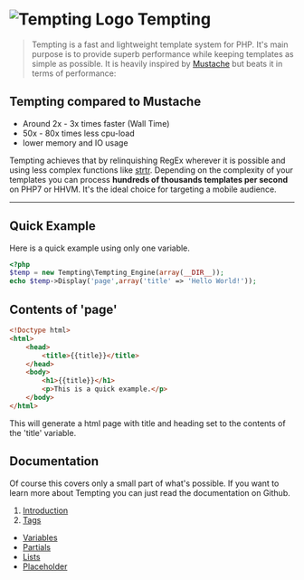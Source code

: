 ![Tempting Logo](http://puu.sh/kTNyC/1d297f0c9e.png) Tempting
===============
>Tempting is a fast and lightweight template system for PHP. It's main purpose is to provide superb performance while keeping templates as simple as possible. It is heavily inspired by [Mustache](https://github.com/bobthecow/mustache.php/blob/master/) but beats it in terms of performance:

Tempting compared to Mustache
---------------
  - Around 2x - 3x times faster (Wall Time)
  - 50x - 80x times less cpu-load
  - lower memory and IO usage

Tempting achieves that by relinquishing RegEx wherever it is possible and using less complex functions like [strtr](http://php.net/manual/de/function.strtr.php). Depending on the complexity of your templates you can process **hundreds of thousands templates per second** on PHP7 or HHVM. It's the ideal choice for targeting a mobile audience.

- - -

Quick Example
---------------

Here is a quick example using only one variable.

```php
<?php
$temp = new Tempting\Tempting_Engine(array(__DIR__));
echo $temp->Display('page',array('title' => 'Hello World!'));
```

Contents of 'page'
---------------
```html
<!Doctype html>
<html>
    <head>
        <title>{{title}}</title>
    </head>
    <body>
        <h1>{{title}}</h1>
        <p>This is a quick example.</p>
    </body>
</html>
```

This will generate a html page with title and heading set to the contents of the 'title' variable.

Documentation
---------------

Of course this covers only a small part of what's possible. If you want to learn more about Tempting you can just read the documentation on Github.

1. [Introduction](https://github.com/Chrisblue/Tempting/wiki)
2. [Tags](https://github.com/Chrisblue/Tempting/wiki/Tags)
  * [Variables](https://github.com/Chrisblue/Tempting/wiki/Variables)
  * [Partials](https://github.com/Chrisblue/Tempting/wiki/Partials)
  * [Lists](https://github.com/Chrisblue/Tempting/wiki/Lists)
  * [Placeholder](https://github.com/Chrisblue/Tempting/wiki/Placeholder)
